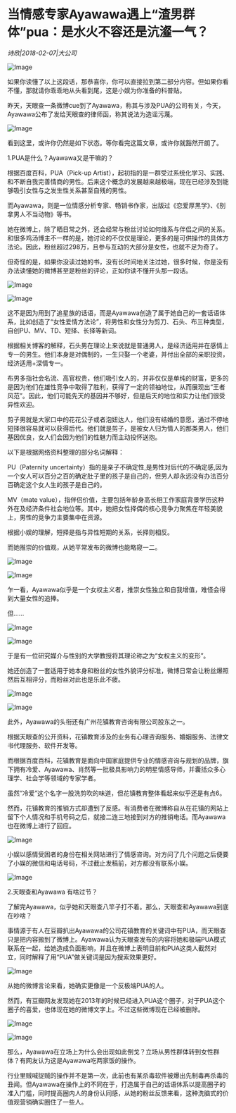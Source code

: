 # 当情感专家Ayawawa遇上“渣男群体”pua：是水火不容还是沆瀣一气？

*​诗欣|2018-02-07|大公司*

![Image](http://si1.go2yd.com/get-image/0Kb4R9G3Ps0)

如果你读懂了以上这段话，那恭喜你，你可以直接拉到第二部分内容。但如果你看不懂，那就请你乖乖地从头看到尾，这是小娱为你准备的科普贴。

昨天，天眼查一条微博cue到了Ayawawa，称其与涉及PUA的公司有关，今天，Ayawawa公布了发给天眼查的律师函，称其说法为造谣污蔑。

![Image](http://si1.go2yd.com/get-image/0Kb4RLZbT4i)

看到这里，或许你仍然是如下状态。等你看完这篇文章，或许你就豁然开朗了。

1.PUA是什么？Ayawawa又是干嘛的？

根据百度百科，PUA（Pick-up Artist），起初指的是一群受过系统化学习、实践、和不断自我完善情商的男性。后来这个概念的发展越来越极端，现在已经涉及到能够吸引女性与之发生性关系甚至自残的男性。

而Ayawawa，则是一位情感分析专家、畅销书作家，出版过《恋爱厚黑学》、《别拿男人不当动物》等书。

她在微博上，除了晒日常之外，还会经常与粉丝讨论如何维系与伴侣之间的关系。和很多鸡汤博主不一样的是，她讨论的不仅仅是理论，更多的是可供操作的具体方法论。因此，粉丝超过298万，且参与互动的大部分是女性，也就不足为奇了。

但奇怪的是，如果你没读过她的书，没有长时间地关注过她，很多时候，你是没有办法读懂她的微博甚至是粉丝的评论，正如你读不懂开头那一段话。

![Image](http://si1.go2yd.com/get-image/0Kb4RMsa1Lc)

![Image](http://si1.go2yd.com/get-image/0Kb4RTsV92O)

这不是因为用到了追星族的话语，而是Ayawawa创造了属于她自己的一套话语体系，比如创造了“女性爱情方法论”，将男性和女性分为剪刀、石头、布三种类型，自创PU、MV、TD、短择、长择等新词。

根据相关博客的解释，石头男在理论上来说就是普通男人，是经济适用并在感情上专一的男生。他们本身是对偶制的，一生只娶一个老婆，并付出全部的亲职投资，经济适用+深情专一。

布男多指社会名流、高官权贵，他们吸引女人的，并非仅仅是单纯的财富，更多的是因为他们在雄性竞争中取得了胜利，获得了一定的领袖地位，从而展现出“王者风范”。因此，他们可能先天的基因并不够好，但是后天的地位和实力让他们很受异性欢迎。

剪子男就是大家口中的花花公子或者泡妞达人，他们没有结婚的意愿，通过不停地短择很容易就可以获得后代。他们就是剪子，是被女人归为情人的那类男人，他们基因优良，女人们会因为他们的性魅力而主动投怀送抱。

以下是根据网络资料整理的部分名词解释：

PU（Paternity uncertainty）指的是亲子不确定性,是男性对后代的不确定感,因为一个女人可以百分之百的确定肚子里的孩子是自己的，但男人却永远没有办法百分百确定这个女人生的孩子是自己的。

MV（mate value），指伴侣价值，主要包括年龄身高长相工作家庭背景学历这种外在及经济条件社会地位等。其中，她把女性择偶的核心竞争力聚焦在年轻美貌上，男性的竞争力主要集中在资源。

根据小娱的理解，短择是指与异性短期的关系，长择则相反。

而她推崇的价值观，从她平常发布的微博也能略窥一二。

![Image](http://si1.go2yd.com/get-image/0Kb4RSWHAK8)

![Image](http://si1.go2yd.com/get-image/0Kb4RPgjGG8)

乍一看，Ayawawa似乎是一个女权主义者，推崇女性独立和自我增值，难怪会得到大量女性的追捧。

但……

![Image](http://si1.go2yd.com/get-image/0Kb4RKGCdDU)

![Image](http://si1.go2yd.com/get-image/0Kb4RRNNtFg)

于是有一位研究媒介与性别的大学教授将其理论称之为“女权主义的变形”。

她还创造了一套适用于她本身和粉丝的女性外貌评分标准，微博日常会让粉丝爆照然后互相评分，而粉丝对此也是乐此不疲。

![Image](http://si1.go2yd.com/get-image/0Kb4RAebz84)

![Image](http://si1.go2yd.com/get-image/0Kb4RBupBlg)

此外，Ayawawa的头衔还有广州花镇教育咨询有限公司股东之一。

根据天眼查的公开资料，花镇教育涉及的业务有心理咨询服务、婚姻服务、法律文书代理服务、软件开发等。

而根据百度百科，花镇教育是面向中国家庭提供专业的情感咨询与规划的品牌，旗下拥有冷爱、Ayawawa、肖然等一批极具影响力的明星情感导师，并囊括众多心理学、社会学等领域的专家学者。

虽然“冷爱”这个名字一股洗剪吹的味道，但花镇教育整体看起来似乎还是有点6。

然而，花镇教育的推销方式却遭到了反感。有消费者在微博称自从在花镇的网站上留下个人情况和手机号码之后，就接二连三地接到对方的推销电话。而Ayawawa也在微博上进行了回应。

![Image](http://si1.go2yd.com/get-image/0Kb4RDLzt2W)

小娱以感情受困者的身份在相关网站进行了情感咨询。对方问了几个问题之后便要了小娱的微信和电话号码，不过截止发稿前，对方都没有联系小娱。

![Image](http://si1.go2yd.com/get-image/0Kb4REnbeKW)

2.天眼查和Ayawawa 有啥过节？

了解完Ayawawa，似乎她和天眼查八竿子打不着。那么，天眼查和Ayawawa到底在吵啥？

事情源于有人在豆瓣扒出Ayawawa的公司花镇教育的关键词中有PUA，而天眼查只是把内容搬到了微博上。Ayawawa认为天眼查发布的内容将她和极端PUA模式联系在一起，给她造成负面影响，并且在微博上表明目前和PUA这类人截然对立，同时解释了用“PUA”做关键词是因为搜索效果更好。

![Image](http://si1.go2yd.com/get-image/0Kb4RG9zqPw)

从她的微博言论来看，她确实更像是一个反极端PUA的人。

然而，有豆瓣网友发现她在2013年的时候已经进入PUA这个圈子，对于PUA这个圈子的喜爱，也体现在她的微博文字上。不过这些微博现在已经被删除。

![Image](http://si1.go2yd.com/get-image/0Kb4RHWseDA)

![Image](http://si1.go2yd.com/get-image/0Kb4RImEfJo)

那么，Ayawawa在立场上为什么会出现如此倒戈？立场从男性群体转到女性群体？有网友认为这是Ayawawa吃两家饭的操作。

行业里贼喊捉贼的操作并不是第一次，此前也有某杀毒软件被爆出先制毒再杀毒的丑闻。但Ayawawa在操作上的不同在于，打造属于自己的话语体系以提高圈子的准入门槛，同时提高圈内人的身份认同感，从她的粉丝反馈来看，这种洗脑式的价值观营销确实圈住了一些人。

